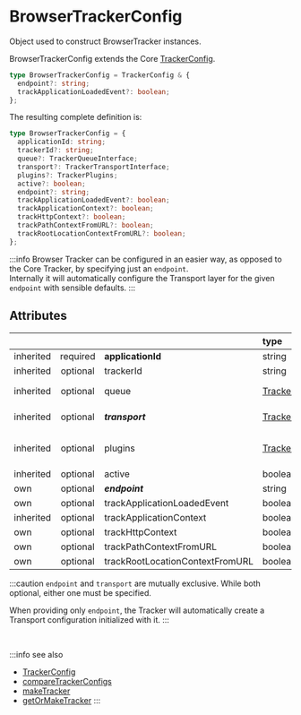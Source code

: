 # BrowserTrackerConfig

Object used to construct BrowserTracker instances. 

BrowserTrackerConfig extends the Core [TrackerConfig](/tracking/browser/api-reference/core/TrackerConfig.md). 

```typescript
type BrowserTrackerConfig = TrackerConfig & {
  endpoint?: string;
  trackApplicationLoadedEvent?: boolean;
};
```

The resulting complete definition is:
```typescript
type BrowserTrackerConfig = {
  applicationId: string;
  trackerId?: string;
  queue?: TrackerQueueInterface;
  transport?: TrackerTransportInterface;
  plugins?: TrackerPlugins;
  active?: boolean;  
  endpoint?: string;
  trackApplicationLoadedEvent?: boolean;
  trackApplicationContext?: boolean;
  trackHttpContext?: boolean;
  trackPathContextFromURL?: boolean;
  trackRootLocationContextFromURL?: boolean;
};
```

:::info
Browser Tracker can be configured in an easier way, as opposed to the Core Tracker, by specifying just an `endpoint`.  
Internally it will automatically configure the Transport layer for the given `endpoint` with sensible defaults.
:::

## Attributes
|           |          |                                 | type                                                                         | default value                                                                                                                                                                 |
|:----------|:--------:|:--------------------------------|:-----------------------------------------------------------------------------|:------------------------------------------------------------------------------------------------------------------------------------------------------------------------------|
| inherited | required | **applicationId**               | string                                                                       |                                                                                                                                                                               |
| inherited | optional | trackerId                       | string                                                                       | Same value as `applicationId`                                                                                                                                                 |
| inherited | optional | queue                           | [TrackerQueue](/tracking/browser/api-reference/core/TrackerQueue.md)         | The result of [makeBrowserTrackerDefaultQueue](/tracking/browser/api-reference/common/factories/makeBrowserTrackerDefaultQueue.md)                                            |
| inherited | optional | **_transport_**                 | [TrackerTransport](/tracking/browser/api-reference/core/TrackerTransport.md) | The result of [makeBrowserTrackerDefaultTransport](/tracking/browser/api-reference/common/factories/makeBrowserTrackerDefaultTransport.md)                                    |
| inherited | optional | plugins                         | [TrackerPlugins](/tracking/browser/api-reference/core/TrackerPlugins.md)     | TrackerPlugins initiated with the result of [makeBrowserTrackerDefaultPluginsList](/tracking/browser/api-reference/common/factories/makeBrowserTrackerDefaultPluginsList.md)  | 
| inherited | optional | active                          | boolean                                                                      | `true`                                                                                                                                                                        |
| own       | optional | **_endpoint_**                  | string                                                                       |                                                                                                                                                                               |
| own       | optional | trackApplicationLoadedEvent     | boolean                                                                      | `true`                                                                                                                                                                        |
| inherited | optional | trackApplicationContext         | boolean                                                                      | `true`                                                                                                                                                                        |
| own       | optional | trackHttpContext                | boolean                                                                      | `true`                                                                                                                                                                        |
| own       | optional | trackPathContextFromURL         | boolean                                                                      | `true`                                                                                                                                                                        |
| own       | optional | trackRootLocationContextFromURL | boolean                                                                      | `true`                                                                                                                                                                        |

:::caution
`endpoint` and `transport` are mutually exclusive. While both optional, either one must be specified.

When providing only `endpoint`, the Tracker will automatically create a Transport configuration initialized with it.
:::

<br/>

:::info see also
- [TrackerConfig](/tracking/browser/api-reference/core/TrackerConfig.md)
- [compareTrackerConfigs](/tracking/browser/api-reference/common/compareTrackerConfigs.md)
- [makeTracker](/tracking/browser/api-reference/general/makeTracker.md)
- [getOrMakeTracker](/tracking/browser/api-reference/general/getOrMakeTracker.md)
:::
